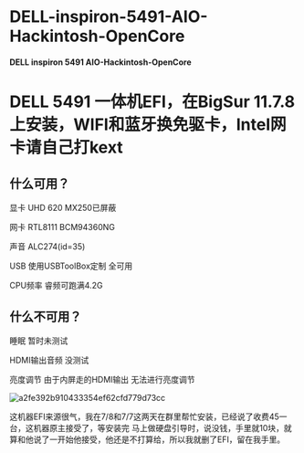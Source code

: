# DELL-inspiron-5491-AIO-Hackintosh-OpenCore
#### DELL inspiron 5491 AIO-Hackintosh-OpenCore
# DELL 5491 一体机EFI，在BigSur 11.7.8上安装，WIFI和蓝牙换免驱卡，Intel网卡请自己打kext
## 什么可用？
显卡 UHD 620 MX250已屏蔽

网卡 RTL8111 BCM94360NG

声音 ALC274(id=35)

USB 使用USBToolBox定制 全可用

CPU频率 睿频可跑满4.2G
## 什么不可用？

睡眠 暂时未测试

HDMI输出音频 没测试

亮度调节 由于内屏走的HDMI输出 无法进行亮度调节

![a2fe392b910433354ef62cfd779d73cc](https://github.com/Stese18/DELL-inspiron-5491-AIO-Hackintosh-OpenCore/assets/134680522/14c82ce1-a8dd-4a5c-b2ba-272ddee605b4)

这机器EFI来源很气，我在7/8和7/7这两天在群里帮忙安装，已经说了收费45一台，这机器原主接受了，等安装完 马上做硬盘引导时，说没钱，手里就10块，就算和他说了一开始他接受，他还是不打算给，所以我就删了EFI，留在我手里。
